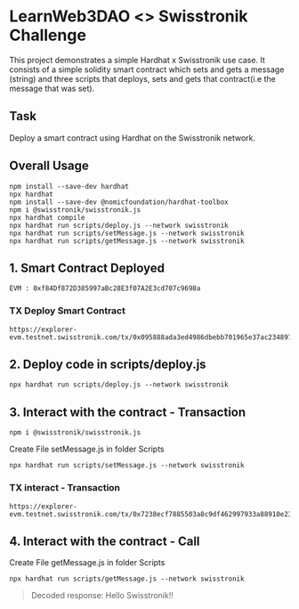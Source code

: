 # LearnWeb3DAO <> Swisstronik Challenge

This project demonstrates a simple Hardhat x Swisstronik use case. It consists of a simple solidity smart contract which sets and gets a message (string) and three scripts that deploys, sets and gets that contract(i.e the message that was set).

## Task 
Deploy a smart contract using Hardhat on the Swisstronik network.

## Overall Usage
```
npm install --save-dev hardhat
npx hardhat
npm install --save-dev @nomicfoundation/hardhat-toolbox
npm i @swisstronik/swisstronik.js
npx hardhat compile
npx hardhat run scripts/deploy.js --network swisstronik
npx hardhat run scripts/setMessage.js --network swisstronik
npx hardhat run scripts/getMessage.js --network swisstronik
```

## 1. Smart Contract Deployed
```
EVM : 0xf84Df872D385997aBc28E3f07A2E3cd707c9698a
```

### TX Deploy Smart Contract
```
https://explorer-evm.testnet.swisstronik.com/tx/0x095888ada3ed4986dbebb701965e37ac234897e5938533496e71c38b418177b6
```

## 2. Deploy code in scripts/deploy.js
```
npx hardhat run scripts/deploy.js --network swisstronik 
```

## 3. Interact with the contract - Transaction
```
npm i @swisstronik/swisstronik.js
```
Create File setMessage.js in folder Scripts

```
npx hardhat run scripts/setMessage.js --network swisstronik
```

### TX interact - Transaction
```
https://explorer-evm.testnet.swisstronik.com/tx/0x7238ecf7885503a8c9df462997933a88910e234efab4454a5f0d721873cf0f9e
```

## 4. Interact with the contract - Call

Create File getMessage.js in folder Scripts

```
npx hardhat run scripts/getMessage.js --network swisstronik
```

> Decoded response: Hello Swisstronik!!
